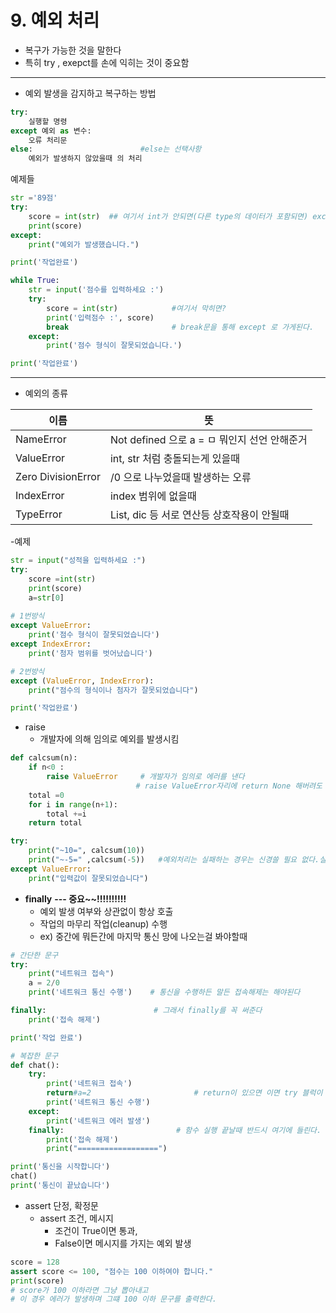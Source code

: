 # 9. 예외 처리

- 복구가 가능한 것을 말한다
- 특히 try , exepct를 손에 익히는 것이 중요함

------

- 예외 발생을 감지하고 복구하는 방법

```python
try:
	실행할 명령
except 예외 as 변수:
	오류 처리문
else:	                     #else는 선택사항
	예외가 발생하지 않았을때 의 처리
```

예제들

```python
str ='89점'
try:
    score = int(str)  ## 여기서 int가 안되면(다른 type의 데이터가 포함되면) except로 들어가게된다.
    print(score)
except:
    print("예외가 발생했습니다.")

print('작업완료')
```

```python
while True:
    str = input('점수를 입력하세요 :')
    try:
        score = int(str)			#여기서 막히면?
        print('입력점수 :', score)
        break                       # break문을 통해 except 로 가게된다.
    except:
        print('점수 형식이 잘못되었습니다.')

print('작업완료')
```

----



- 예외의 종류

| 이름               | 뜻                                            |
| ------------------ | --------------------------------------------- |
| NameError          | Not defined 으로 a = ㅁ  뭐인지 선언 안해준거 |
| ValueError         | int, str 처럼 충돌되는게 있을때               |
| Zero DivisionError | /0 으로 나누었을때 발생하는 오류              |
| IndexError         | index 범위에 없을때                           |
| TypeError          | List, dic 등 서로 연산등 상호작용이 안될때    |

-예제

```python
str = input("성적을 입력하세요 :")
try:
    score =int(str)
    print(score)
    a=str[0]
    
# 1번방식    
except ValueError:
    print('점수 형식이 잘못되었습니다')
except IndexError:
    print('첨자 범위를 벗어났습니다')

# 2번방식
except (ValueError, IndexError):
    print("점수의 형식이나 첨자가 잘못되었습니다")

print('작업완료')
```



- raise
  - 개발자에 의해 임의로 예외를 발생시킴

```python
def calcsum(n):
    if n<0 :
        raise ValueError     # 개발자가 임의로 에러를 낸다
                            # raise ValueError자리에 return None 해버려도 같은 의미임
    total =0 
    for i in range(n+1):
        total +=i
    return total

try:
    print("~10=", calcsum(10))
    print("~-5=" ,calcsum(-5))   #예외처리는 실패하는 경우는 신경쓸 필요 없다.실패하면 예외블럭으로 가니깐
except ValueError:
    print("입력값이 잘못되었습니다")
```



- **finally**  **--- 중요~~!!!!!!!!!!**
  - 예외 발생 여부와 상관없이 항상 호출
  - 작업의 마무리 작업(cleanup) 수행 
  - ex) 중간에 뭐든간에 마지막 통신 망에 나오는걸 봐야할때 

```python
# 간단한 문구
try:
    print("네트워크 접속")
    a = 2/0
    print('네트워크 통신 수행')    # 통신을 수행하든 말든 접속해제는 해야된다

finally:                        # 그래서 finally를 꼭 써준다
    print('접속 해제')

print('작업 완료')
```

```python
# 복잡한 문구
def chat():
    try:
        print('네트워크 접속')
        return#a=2                       # return이 있으면 이면 try 블럭이 끝난다
        print('네트워크 통신 수행')
    except:
        print('네트워크 에러 발생')
    finally:                         # 함수 실행 끝날때 반드시 여기에 들린다.
        print('접속 해제')
        print("==================")

print('통신을 시작합니다')
chat()
print('통신이 끝났습니다')
```



- assert         단정, 확정문
  - assert 조건, 메시지
    - 조건이 True이면 통과,
    - False이면 메시지를 가지는 예외 발생

```python
score = 128
assert score <= 100, "점수는 100 이하여야 합니다."
print(score)
# score가 100 이하라면 그냥 뽑아내고
# 이 경우 에러가 발생하며 그떄 100 이하 문구를 출력한다.

```

